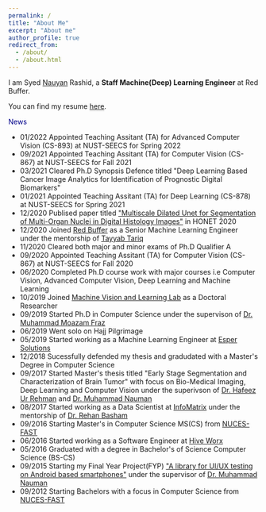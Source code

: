 ```yaml
---
permalink: /
title: "About Me"
excerpt: "About me"
author_profile: true
redirect_from: 
  - /about/
  - /about.html
---
```



I am Syed [Nauyan](https://www.linkedin.com/in/nauyan/) Rashid, a __Staff Machine(Deep) Learning Engineer__ at Red Buffer.


You can find my resume [here](Resume-v10.0.pdf).

<span style="color:darkblue">News </span>
* 01/2022 Appointed Teaching Assitant (TA) for Advanced Computer Vision (CS-893) at NUST-SEECS for Spring 2022
* 09/2021 Appointed Teaching Assitant (TA) for Computer Vision (CS-867) at NUST-SEECS for Fall 2021
* 03/2021 Cleared Ph.D Synopsis Defence titled "Deep Learning Based Cancer Image Analytics for Identification of Prognostic Digital Biomarkers"
* 01/2021 Appointed Teaching Assitant (TA) for Deep Learning (CS-878) at NUST-SEECS for Spring 2021
* 12/2020 Publised paper titled ["Multiscale Dilated Unet for Segmentation of Multi-Organ Nuclei in Digital Histology Images"](https://ieeexplore.ieee.org/abstract/document/9322833/) in HONET 2020
* 12/2020 Joined [Red Buffer](https://redbuffer.ai/) as a Senior Machine Learning Engineer under the mentorship of [Tayyab Tariq](https://www.linkedin.com/in/tayyabtariq/) 
* 11/2020 Cleared both major and minor exams of Ph.D Qualifier A 
* 09/2020 Appointed Teaching Assitant (TA) for Computer Vision (CS-867) at NUST-SEECS for Fall 2020
* 06/2020 Completed Ph.D course work with major courses i.e Computer Vision, Advanced Computer Vision, Deep Learning and Machine Learning
* 10/2019 Joined [Machine Vision and Learning Lab](https://vision.seecs.edu.pk/) as a Doctoral Researcher
* 09/2019 Started Ph.D in Computer Science under the supervison of [Dr. Muhammad Moazam Fraz](https://www.linkedin.com/in/moazamfraz)
* 06/2019 Went solo on Hajj Pilgrimage
* 05/2019 Started working as a Machine Learning Engineer at [Esper Solutions](https://www.linkedin.com/company/esper-solutions/)
* 12/2018 Sucessfully defended my thesis and gradudated with a Master's Degree in Computer Science
* 09/2017 Started Master's thesis titled "Early Stage Segmentation and Characterization of Brain Tumor" with focus on Bio-Medical Imaging, Deep Learning and Computer Vision under the superivson of [Dr. Hafeez Ur Rehman](https://www.linkedin.com/in/dr-hafeez-ur-rehman-9b6a763a) and [Dr. Muhammad Nauman](https://www.linkedin.com/in/recluze)
* 08/2017 Started working as a Data Scientist at [InfoMatrix](https://www.in-matrix.org/) under the mentorship of [Dr. Rehan Basham](https://www.linkedin.com/in/rehanbasham/)
* 09/2016 Starting Master's in Computer Science MS(CS) from [NUCES-FAST](https://www.nu.edu.pk/)
* 06/2016 Started working as a Software Engineer at [Hive Worx](https://hive-worx.com/)
* 05/2016 Graduated with a degree in Bachelor's of Science Computer Science (BS-CS)
* 09/2015 Starting my Final Year Project(FYP) ["A library for UI/UX testing on Android based smartphones"](https://github.com/MJunaidAhmad/FYP-1/blob/1d497ddb4521f5c2ad03ec2a2e44bfd8ec4d081a/Documents/prototype%201.pptx) under the supervisor of [Dr. Muhammad Nauman](https://www.linkedin.com/in/recluze/)
* 09/2012 Starting Bachelors with a focus in Computer Science from [NUCES-FAST](https://www.nu.edu.pk/)

<!-- * 10/2021 __1st__ conference paper of Ph.D. published at __ICSME 2021__, Luxembourg is now also available at [arxiv](https://arxiv.org/abs/2110.07443). 
* 09/2021 __1st__ conference paper of Ph.D. published at __ICSME 2021__, Luxembourg in the field of Software Testing and Test Case Prioritization.
* 08/2021 Fully vaccinated !!
* 12/2020 Reviewed 3 ISSRE Papers as a sub-reviewer. 
* 09/2020 Reviewed 1 ICST paper as a sub-reviewer. 
* 08/2020 Reviewed 4 CANDAR'20 papers as main reviewer. 
* 08/2020 Reviewed 2 ICSE technical track as a sub reviewer. 
* 07/2020 Reviewed 2 ICSE SEIP papers as a sub reviewer. 
* 10/2020 Got my first citation for MSc Thesis [paper](https://ieeexplore.ieee.org/abstract/document/8958412/). 
* 07/2020 Visited Lofoten in the Arctic Norway. 
* 03/2020 Received [certification](https://drive.google.com/file/d/1l4Ej7W_CwnFqfzmiMu0wmU5UuNOyXbGv/view?usp=sharing) from Wiley for first journal [paper](https://onlinelibrary.wiley.com/doi/abs/10.1002/ett.3675). 
* 02/2020 Its Corona time !!
* 02/2020 I started my [Ph.D.](https://www.simula.no/people/aizaz) at the __Simula Research Laboratory__, Norway. 
* 01/2020 __2__ papers published to IEEE Explore, one related to [Malware Analysis](https://ieeexplore.ieee.org/abstract/document/8958412/) and other in the field of [Medical Imaging](https://ieeexplore.ieee.org/abstract/document/8994408).
* 11/2019 Awarded as __Best Outstanding Paper__ in the CANDAR'19 conference, Nagasaki, Japan.
* 11/2019 Visiting Nagasaki, Japan to appear at [CANDAR'19](https://is-candar.org/) for presenting my Master's thesis: [Function Identification in Android Binaries with Deep Learning](https://ieeexplore.ieee.org/abstract/document/8958412/).
* 10/2019 Graduated as M.Sc. Computer Science in the [FAST NUCES](https://www.nu.edu.pk/) under the supervision of [Muhammad Nauman](https://recluze.net/).
* 09/2019 __1__ conference paper accepted to __CANDAR 2019__, Japan.
* 07/2019 __1__ journal paper published to __Transactions on Emerging Telecommunications Technologies__. -->
